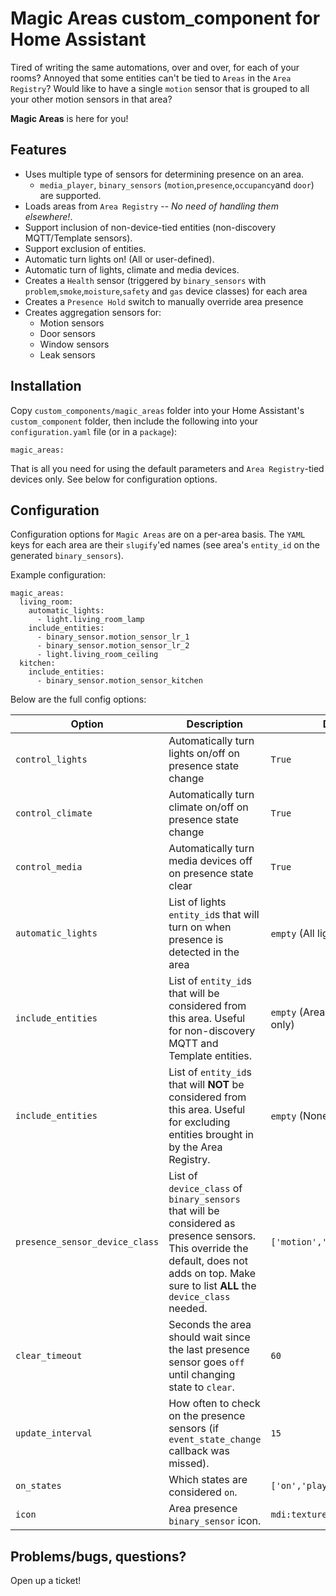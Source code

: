 # Magic Areas custom_component for Home Assistant
Tired of writing the same automations, over and over, for each of your rooms? Annoyed that some entities can't be tied to `Areas` in the `Area Registry`? Would like to have a single `motion` sensor that is grouped to all your other motion sensors in that area? 

**Magic Areas** is here for you!

## Features
* Uses multiple type of sensors for determining presence on an area.
	* `media_player`,  `binary_sensors` (`motion`,`presence`,`occupancy`and `door`) are supported.
* Loads areas from `Area Registry` -- _No need of handling them elsewhere!_.
* Support inclusion of non-device-tied entities (non-discovery MQTT/Template sensors).
* Support exclusion of entities.
* Automatic turn lights on! (All or user-defined).
* Automatic turn of lights, climate and media devices.
* Creates a `Health` sensor (triggered by `binary_sensors` with `problem`,`smoke`,`moisture`,`safety` and `gas` device classes) for each area
* Creates a `Presence Hold` switch to manually override area presence
* Creates aggregation sensors for:
	* Motion sensors
	* Door sensors
	* Window sensors
	* Leak sensors

## Installation

Copy `custom_components/magic_areas` folder into your Home Assistant's `custom_component` folder, then include the following into your `configuration.yaml` file (or in a `package`):
```
magic_areas:
```
That is all you need for using the default parameters and `Area Registry`-tied devices only. See below for configuration options.

## Configuration

Configuration options for `Magic Areas` are on a per-area basis. The `YAML` keys for each area are their `slugify`'ed names (see area's `entity_id` on the generated `binary_sensors`).

Example configuration:
```
magic_areas:
  living_room:
    automatic_lights:
      - light.living_room_lamp
    include_entities:
      - binary_sensor.motion_sensor_lr_1
      - binary_sensor.motion_sensor_lr_2
      - light.living_room_ceiling
  kitchen:
    include_entities:
      - binary_sensor.motion_sensor_kitchen
```
Below are the full config options:

| Option         |Description                    |Default value                |
|----------------|-------------------------------|-----------------------------|
|`control_lights`|Automatically turn lights on/off on presence state change            |`True`             |
|`control_climate`|Automatically turn climate on/off on presence state change            |`True`             |
|`control_media`|Automatically turn media devices off on presence state clear            |`True`             |
|`automatic_lights`|List of lights `entity_id`s that will turn on when presence is detected in the area            |`empty` (All lights in the area)            |
|`include_entities`|List of `entity_id`s that will be considered from this area. Useful for non-discovery MQTT and Template entities.            |`empty` (Area registry-tied entities only)            |
|`include_entities`|List of `entity_id`s that will __NOT__ be considered from this area. Useful for excluding entities brought in by the Area Registry.            |`empty` (None)            |
|`presence_sensor_device_class`|List of `device_class` of `binary_sensors` that will be considered as presence sensors. This override the default, does not adds on top. Make sure to list __ALL__ the `device_class` needed.            | `['motion','occupancy','presence']`            |
|`clear_timeout`|Seconds the area should wait since the last presence sensor goes `off` until changing state to `clear`.            |`60`             |
|`update_interval`|How often to check on the presence sensors (if `event_state_change` callback was missed).            |`15`             |
|`on_states`|Which states are considered `on`.            |`['on','playing','home','open']`             |
|`icon`|Area presence `binary_sensor` icon.            |`mdi:texture-box"`             |

## Problems/bugs, questions?

Open up a ticket!

